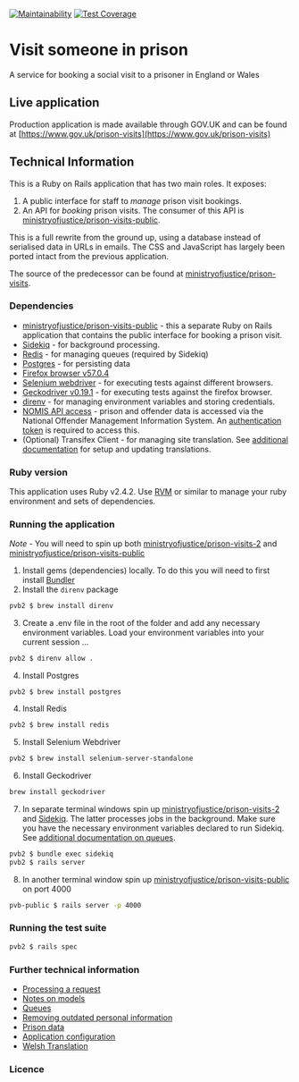 [![Maintainability](https://api.codeclimate.com/v1/badges/20ad81e6cb95ffd082d2/maintainability)](https://codeclimate.com/github/ministryofjustice/prison-visits-2/maintainability)
[![Test Coverage](https://api.codeclimate.com/v1/badges/20ad81e6cb95ffd082d2/test_coverage)](https://codeclimate.com/github/ministryofjustice/prison-visits-2/test_coverage)

# Visit someone in prison

A service for booking a social visit to a prisoner in England or Wales

## Live application

Production application is made available through GOV.UK and can be found at [https://www.gov.uk/prison-visits](https://www.gov.uk/prison-visits) 

## Technical Information

This is a Ruby on Rails application that has two main roles. It exposes:

1. A public interface for staff to *manage* prison visit bookings. 
2. An API for *booking* prison visits. The consumer of this API is [ministryofjustice/prison-visits-public](https://github.com/ministryofjustice/prison-visits-public). 

This is a full rewrite from the ground up, using a database instead of
serialised data in URLs in emails. The CSS and JavaScript has largely been
ported intact from the previous application.

The source of the predecessor can be found at
[ministryofjustice/prison-visits](https://github.com/ministryofjustice/prison-visits).


### Dependencies

- [ministryofjustice/prison-visits-public](https://github.com/ministryofjustice/prison-visits-public) - this a separate Ruby on Rails application that contains the public interface for booking a prison visit.
- [Sidekiq](https://sidekiq.org/) - for background processing.
- [Redis](https://redis.io/) - for managing queues (required by Sidekiq)
- [Postgres](https://www.postgresql.org/) - for persisting data
- [Firefox browser v57.0.4](https://download-installer.cdn.mozilla.net/pub/firefox/releases/57.0.4/mac/en-US/Firefox%2057.0.4.dmg)
- [Selenium webdriver](https://www.seleniumhq.org/projects/webdriver/) - for executing tests against different browsers.
- [Geckodriver v0.19.1](https://github.com/mozilla/geckodriver) - for executing tests against the firefox browser.
- [direnv](https://direnv.net/) - for managing environment variables and storing credentials.
- [NOMIS API access](http://ministryofjustice.github.io/nomis-api/) - prison and offender data is accessed via the National Offender Management Information System. An [authentication token](https://nomis-api-access.service.justice.gov.uk/) is required to access this.
- (Optional) Transifex Client - for managing site translation. See [additional documentation](docs/welsh_translation.md) for setup and updating translations.       


### Ruby version

This application uses Ruby v2.4.2. Use [RVM](https://rvm.io/) or similar to manage your ruby environment and sets of dependencies. 


### Running the application

*Note* - You will need to spin up both [ministryofjustice/prison-visits-2](https://github.com/ministryofjustice/prison-visits-2) and [ministryofjustice/prison-visits-public](https://github.com/ministryofjustice/prison-visits-public)

1. Install gems (dependencies) locally. To do this you will need to first install [Bundler](http://bundler.io/)
2. Install the `direnv` package  
```sh
pvb2 $ brew install direnv

```

3. Create a .env file in the root of the folder and add any necessary environment variables. Load your environment variables into your current session ... 
```sh 
pvb2 $ direnv allow .

```

4. Install Postgres
```
pvb2 $ brew install postgres

```

4. Install Redis
```sh
pvb2 $ brew install redis

```

5. Install Selenium Webdriver
```sh
pvb2 $ brew install selenium-server-standalone

```

6. Install Geckodriver
```sh
brew install geckodriver

```

7. In separate terminal windows spin up [ministryofjustice/prison-visits-2](https://github.com/ministryofjustice/prison-visits-2) and [Sidekiq](https://sidekiq.org/). The latter processes jobs in the background. Make sure you have the necessary environment variables declared to run Sidekiq. See [additional documentation on queues](docs/queues.md).

```sh
pvb2 $ bundle exec sidekiq
pvb2 $ rails server

```
8. In another terminal window spin up [ministryofjustice/prison-visits-public](https://github.com/ministryofjustice/prison-visits-public) on port 4000

```sh
pvb-public $ rails server -p 4000

```

### Running the test suite

```sh
pvb2 $ rails spec

```    

### Further technical information

  - [Processing a request](docs/processing_a_request.md)
  - [Notes on models](docs/models.md)
  - [Queues](docs/queues.md)
  - [Removing outdated personal information](docs/removing_outdated_personal_info.md)
  - [Prison data](docs/prison_data.md)
  - [Application configuration](docs/configuration.md)
- [Welsh Translation](docs/welsh_translation.md)


### Licence

